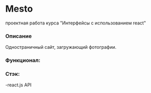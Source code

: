 # Mesto 
проектная работа курса "Интерфейсы с использованием react"

### Описание
Одностраничный сайт, загружающий фотографии.

### Функционал:

### Стэк:
-react.js 
API

